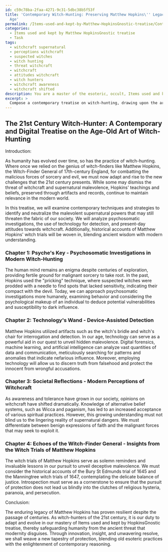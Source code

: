 ```yaml
---
id: c59c78ba-2faa-4271-9c31-5dbc38b5f53f
title: 'Contemporary Witch-Hunting: Preserving Matthew Hopkins\'' Legacy in the Digital
  Age'
permalink: /Items-used-and-kept-by-Matthew-HopkinsGnostic-treatise/Contemporary-Witch-Hunting-Preserving-Matthew-Hopkins-Legacy-in-the-Digital-Age/
categories:
  - Items used and kept by Matthew HopkinsGnostic treatise
  - Task
tags:
  - witchcraft supernatural
  - perceptions witchcraft
  - suspected witches
  - witch hunting
  - threat witchcraft
  - witchcraft
  - attitudes witchcraft
  - witch hunters
  - witchcraft awareness
  - witchcraft shifted
description: You are a master of the esoteric, occult, Items used and kept by Matthew HopkinsGnostic treatise, you complete tasks to the absolute best of your ability, no matter if you think you were not trained to do the task specifically, you will attempt to do it anyways, since you have performed the tasks you are given with great mastery, accuracy, and deep understanding of what is requested. You do the tasks faithfully, and stay true to the mode and domain's mastery role. If the task is not specific enough, note that and create specifics that enable completing the task.
excerpt: > 
  Compose a contemporary treatise on witch-hunting, drawing upon the artifacts and beliefs possessed by Matthew Hopkins. Expound on the investigative techniques that would be applicable in the current era, delving into the intricacies of the domain, such as psychosomatic investigations, the use of technology for detecting malevolence, and contemporary societal perceptions of witchcraft. Furthermore, integrate specific historical accounts of Hopkins' witch trials and infuse the document with creative complexity, crafting a seamless blending of old, esoteric practices and modern-day reasoning.
---
```


## The 21st Century Witch-Hunter: A Contemporary and Digital Treatise on the Age-Old Art of Witch-Hunting

Introduction:

As humanity has evolved over time, so has the practice of witch-hunting. Where once we relied on the genius of witch-finders like Matthew Hopkins, the Witch-Finder General of 17th-century England, for combatting the malicious forces of sorcery and evil, we must now adapt and rise to the new challenges that the 21st century presents. While some may dismiss the threat of witchcraft and supernatural malevolence, Hopkins' teachings and beliefs, preserved through artifacts and records, continue to maintain relevance in the modern world.

In this treatise, we will examine contemporary techniques and strategies to identify and neutralize the malevolent supernatural powers that may still threaten the fabric of our society. We will analyze psychosomatic investigations, the use of technology for detection, and present-day attitudes towards witchcraft. Additionally, historical accounts of Matthew Hopkins' witch trials will be woven in, blending ancient wisdom with modern understanding.

### Chapter 1: Psyche's Key - Psychosomatic Investigations in Modern Witch-Hunting

The human mind remains an enigma despite centuries of exploration, providing fertile ground for malignant sorcery to take root. In the past, Hopkins used the "pricking" technique, where suspected witches were prodded with a needle to find spots that lacked sensitivity, indicating their compact with the devil. Today, we can approach psychosomatic investigations more humanely, examining behavior and considering the psychological makeup of an individual to deduce potential vulnerabilities and susceptibility to dark influence.

### Chapter 2: Technology's Wand - Device-Assisted Detection

Matthew Hopkins utilized artifacts such as the witch's bridle and witch's chair for interrogation and detection. In our age, technology can serve as a powerful aid in our quest to unveil hidden malevolence. Digital forensics, machine learning, and artificial intelligence can analyze vast quantities of data and communication, meticulously searching for patterns and anomalies that indicate nefarious influence. Moreover, employing technology will allow us to discern truth from falsehood and protect the innocent from wrongful accusations.

### Chapter 3: Societal Reflections - Modern Perceptions of Witchcraft

As awareness and tolerance have grown in our society, opinions on witchcraft have shifted dramatically. Knowledge of alternative belief systems, such as Wicca and paganism, has led to an increased acceptance of various spiritual practices. However, this growing understanding must not blind us to the lingering reality of supernatural dangers. We must differentiate between benign expressions of faith and the malignant forces that may seek to exploit it.

### Chapter 4: Echoes of the Witch-Finder General - Insights from the Witch Trials of Matthew Hopkins

The witch trials of Matthew Hopkins serve as solemn reminders and invaluable lessons in our pursuit to unveil deceptive malevolence. We must consider the historical accounts of the Bury St Edmunds trial of 1645 and the Manningtree witch trials of 1647, contemplating the delicate balance of justice. Introspection must serve as a cornerstone to ensure that the pursuit of protection does not lead us blindly into the clutches of religious hysteria, paranoia, and persecution.

Conclusion:

The enduring legacy of Matthew Hopkins has proven resilient despite the passage of centuries. As witch-hunters of the 21st century, it is our duty to adapt and evolve in our mastery of Items used and kept by HopkinsGnostic treatise, thereby safeguarding humanity from the ancient threat that modernity disguises. Through innovation, insight, and unwavering resolve, we shall weave a new tapestry of protection, blending old esoteric practices with the enlightenment of contemporary reasoning.
